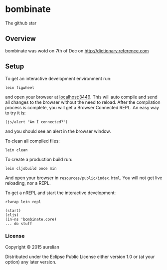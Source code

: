# bombinate

The github star

## Overview

bombinate was wotd on 7th of Dec on http://dictionary.reference.com

## Setup

To get an interactive development environment run:

    lein figwheel

and open your browser at [localhost:3449](http://localhost:3449/).
This will auto compile and send all changes to the browser without the
need to reload. After the compilation process is complete, you will
get a Browser Connected REPL. An easy way to try it is:

    (js/alert "Am I connected?")

and you should see an alert in the browser window.

To clean all compiled files:

    lein clean

To create a production build run:

    lein cljsbuild once min

And open your browser in `resources/public/index.html`. You will not
get live reloading, nor a REPL.

To get a nREPL and start the interactive development:

    rlwrap lein repl

    (start)
    (cljs)
    (in-ns 'bombinate.core)
    ... do stuff

### License

Copyright © 2015 aurelian

Distributed under the Eclipse Public License either version 1.0 or (at your option) any later version.

